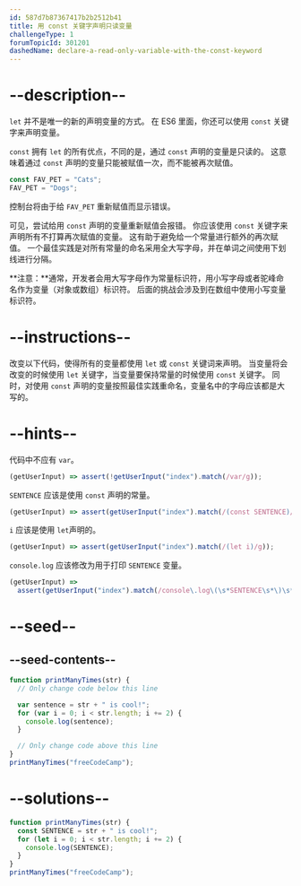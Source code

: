```yaml
---
id: 587d7b87367417b2b2512b41
title: 用 const 关键字声明只读变量
challengeType: 1
forumTopicId: 301201
dashedName: declare-a-read-only-variable-with-the-const-keyword
---
```


# --description--

`let` 并不是唯一的新的声明变量的方式。 在 ES6 里面，你还可以使用 `const` 关键字来声明变量。

`const` 拥有 `let` 的所有优点，不同的是，通过 `const` 声明的变量是只读的。 这意味着通过 `const` 声明的变量只能被赋值一次，而不能被再次赋值。

```js
const FAV_PET = "Cats";
FAV_PET = "Dogs";
```

控制台将由于给 `FAV_PET` 重新赋值而显示错误。

可见，尝试给用 `const` 声明的变量重新赋值会报错。 你应该使用 `const` 关键字来声明所有不打算再次赋值的变量。 这有助于避免给一个常量进行额外的再次赋值。 一个最佳实践是对所有常量的命名采用全大写字母，并在单词之间使用下划线进行分隔。

**注意：**通常，开发者会用大写字母作为常量标识符，用小写字母或者驼峰命名作为变量（对象或数组）标识符。 后面的挑战会涉及到在数组中使用小写变量标识符。

# --instructions--

改变以下代码，使得所有的变量都使用 `let` 或 `const` 关键词来声明。 当变量将会改变的时候使用 `let` 关键字，当变量要保持常量的时候使用 `const` 关键字。 同时，对使用 `const` 声明的变量按照最佳实践重命名，变量名中的字母应该都是大写的。

# --hints--

代码中不应有 `var`。

```js
(getUserInput) => assert(!getUserInput("index").match(/var/g));
```

`SENTENCE` 应该是使用 `const` 声明的常量。

```js
(getUserInput) => assert(getUserInput("index").match(/(const SENTENCE)/g));
```

`i` 应该是使用 `let`声明的。

```js
(getUserInput) => assert(getUserInput("index").match(/(let i)/g));
```

`console.log` 应该修改为用于打印 `SENTENCE` 变量。

```js
(getUserInput) =>
  assert(getUserInput("index").match(/console\.log\(\s*SENTENCE\s*\)\s*;?/g));
```

# --seed--

## --seed-contents--

```js
function printManyTimes(str) {
  // Only change code below this line

  var sentence = str + " is cool!";
  for (var i = 0; i < str.length; i += 2) {
    console.log(sentence);
  }

  // Only change code above this line
}
printManyTimes("freeCodeCamp");
```

# --solutions--

```js
function printManyTimes(str) {
  const SENTENCE = str + " is cool!";
  for (let i = 0; i < str.length; i += 2) {
    console.log(SENTENCE);
  }
}
printManyTimes("freeCodeCamp");
```
